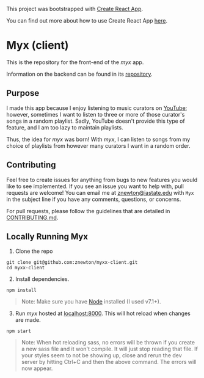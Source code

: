 
This project was bootstrapped with [Create React App](https://github.com/facebookincubator/create-react-app).

You can find out more about how to use Create React App  [here](https://github.com/facebookincubator/create-react-app/blob/master/packages/react-scripts/template/README.md).

# Myx (client)
This is the repository for the front-end of the *myx* app.

Information on the backend can be found in its [repository](https://github.com/znewton/myx-api).

## Purpose
I made this app because I enjoy listening to music curators on [YouTube](https://youtube.com);
however, sometimes I want to listen to three or more of those curator's songs in a random playlist.
Sadly, YouTube doesn't provide this type of feature, and I am too lazy to maintain playlists.

Thus, the idea for *myx* was born! With *myx*, I can listen to songs from my choice of playlists
from however many curators I want in a random order.

## Contributing
Feel free to create issues for anything from bugs to new features you would like to see implemented.
If you see an issue you want to help with, pull requests are welcome! You can email me at
[znewton@iastate.edu](mailTo:znewton@iastate.edu) with `Myx` in the subject line if you have any comments, questions, or concerns.

For pull requests, please follow the guidelines that are detailed in [CONTRIBUTING.md](https://github.com/znewton/myxx-client/blob/master/docs/CONTRIBUTING.md).

## Locally Running Myx
1. Clone the repo
```shell
git clone git@github.com:znewton/myxx-client.git
cd myxx-client
```
2. Install dependencies.
```shell
npm install
```
> Note: Make sure you have [Node](https://nodejs.org/en/) installed (I used v7.1+).
3. Run *myx* hosted at [localhost:8000](localhost:8000). This will hot reload when changes are made.
```shell
npm start
```
> Note: When hot reloading sass, no errors will be thrown if you create a new sass file and it won't compile. It will just stop reading that file. If your styles seem to not be showing up, close and rerun the dev server by hitting Ctrl+C and then the above command. The errors will now appear.
